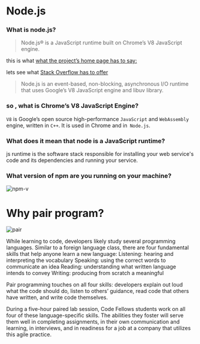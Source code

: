 # Node.js

### What is node.js?

> Node.js® is a JavaScript runtime built on Chrome’s V8 JavaScript engine.

this is what [ what the project’s home page has to say:](https://nodejs.org/en/)

lets see what  [Stack Overflow has to offer](https://stackoverflow.com/tags/node.js/info)

> Node.js is an event-based, non-blocking, asynchronous I/O runtime that uses Google’s V8 JavaScript engine and libuv library.

### so , what is Chrome’s V8 JavaScript Engine?
`V8` is Google’s open source high-performance `JavaScript` and `WebAssembly` engine, written in `C++`. It is used in Chrome and in` Node.js`.

### What does it mean that node is a JavaScript runtime?
 js runtime is the software stack responsible for installing your web service's code and its dependencies and running your service.



### What version of npm are you running on your machine?

![npm-v](https://drive.google.com/file/d/1iowDfEvyO1CyKvyJaiaM-mNfh-_Dxrhr/view?usp=sharing)


# Why pair program?

![pair](https://images.ctfassets.net/k428n7s2pxlu/1aJnbCcUvAa4qiIg4kMeI/9c93dd78ff2c7c5ffbff3e14f5878a87/6-reasons-for-pair-programming.jpg)

While learning to code, developers likely study several programming languages. Similar to a foreign language class, there are four fundamental skills that help anyone learn a new language: Listening: hearing and interpreting the vocabulary Speaking: using the correct words to communicate an idea Reading: understanding what written language intends to convey Writing: producing from scratch a meaningful

Pair programming touches on all four skills: developers explain out loud what the code should do, listen to others’ guidance, read code that others have written, and write code themselves.

During a five-hour paired lab session, Code Fellows students work on all four of these language-specific skills. The abilities they foster will serve them well in completing assignments, in their own communication and learning, in interviews, and in readiness for a job at a company that utilizes this agile practice.
